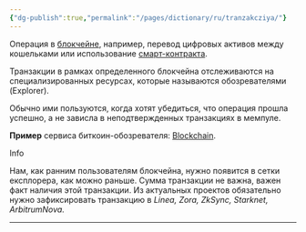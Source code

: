 ```yaml
---
{"dg-publish":true,"permalink":"/pages/dictionary/ru/tranzakcziya/"}
---
```



Операция в [блокчейне](https://hackmd.io/IzACXndyQ2mXFL98xANIZQ), например, перевод цифровых активов между кошельками или использование [смарт-контракта](https://hackmd.io/MvArMZvRQj2fP5zwruxypw).

Транзакции в рамках определенного блокчейна отслеживаются на специализированных ресурсах, которые называются обозревателями (Explorer).

Обычно ими пользуются, когда хотят убедиться, что операция прошла успешно, а не зависла в неподтвержденных транзакциях в мемпуле.

**Пример** сервиса биткоин-обозревателя: [Blockchain](https://www.blockchain.com/ru/explorer).

Info

Нам, как ранним пользователям блокчейна, нужно появится в сетки експлорера, как можно раньше. Сумма транзакции не важна, важен факт наличия этой транзакции. Из актуальных проектов обязательно нужно зафиксировать транзакцию в _Linea, Zora, ZkSync, Starknet, ArbitrumNova._

---
